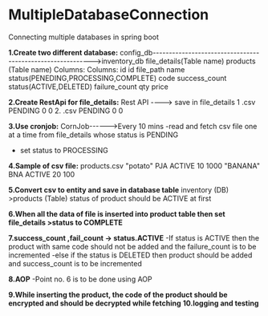 # MultipleDatabaseConnection
Connecting multiple databases in spring boot


__1.Create two different database:__
  config_db----------------------------------------------------------->inventory_db
  file_details(Table name)                                              products (Table name)
  Columns:                                                               Columns:
  id                                                                     id
  file_path                                                              name
  status(PENEDING,PROCESSING,COMPLETE)                                   code
  success_count                                                          status(ACTIVE,DELETED)
  failure_count                                                          qty
                                                                         price

__2.Create RestApi for file_details:__
Rest API ----> save in file_details
  1 .csv PENDING 0 0
  2. .csv PENDING 0 0

__3.Use cronjob:__
CornJob------>Every 10 mins
  -read and fetch csv file one at a time from file_details whose status is PENDING
  - set status to PROCESSING

__4.Sample of csv file:__
products.csv
    "potato" PJA ACTIVE 10 1000
"BANANA" BNA ACTIVE 20 100

__5.Convert csv to entity and save in database table__
  inventory (DB) >products (Table)
  status of product should be ACTIVE at first

__6.When all the data of file is inserted into product table then set file_details >status to COMPLETE__

__7.success_count ,fail_count -> status.ACTIVE__
  -If status is ACTIVE then the product with same code should not be added and the failure_count is to be incremented
  -else if the status is DELETED then product should be added and success_count is to be incremented

__8.AOP__
  -Point no. 6 is to be done using AOP

__9.While inserting the product, the code of the product should be encrypted and should be decrypted while fetching__
__10.logging and testing__

